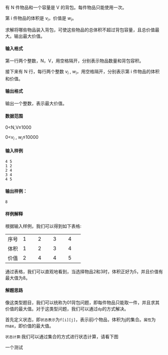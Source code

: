 有 N 件物品和一个容量是 V 的背包。每件物品只能使用一次。

第 i 件物品的体积是 $v_i$，价值是 $w_i$。

求解将哪些物品装入背包，可使这些物品的总体积不超过背包容量，且总价值最大。输出最大价值。

#### 输入格式

第一行两个整数，N，V，用空格隔开，分别表示物品数量和背包容积。

接下来有 N 行，每行两个整数  $v_i$ , $w_i$，用空格隔开，分别表示第 i 件物品的体积和价值。

#### 输出格式

输出一个整数，表示最大价值。

#### 数据范围

0<N,V≤1000


0<$v_i$  ,  $w_i$≤10000

#### 输入样例

```
4 5
1 2
2 4
3 4
4 5
```

#### 输出样例：

```
8
```

#### 样例解释

根据输入样例，我们可以得到如下表格:
<table style = "width:100%">
  <colgroup>
    <col style="width: 20%;">
    <col style="width: 20%;">
    <col style="width: 20%;">
    <col style="width: 20%;">
    <col style="width: 20%;">
  </colgroup>
  <thead></thead>
  <tbody>
    <tr>
      <td>序号</td>
      <td>1</td>
      <td>2</td>
      <td>3</td>
      <td>4</td>
    </tr>
    <tr>
      <td>体积</td>
      <td>1</td>
      <td>2</td>
      <td>3</td>
      <td>4</td>
    </tr>
    <tr>
      <td>价值</td>
      <td>2</td>
      <td>4</td>
      <td>4</td>
      <td>5</td>
    </tr>
  </tbody>
</table>


通过表格，我们可以直观地看到，当选择物品2和3时，体积正好为5，并且价值有最大值为8。

#### 解题思路

像这类型题目，我们可以统称为01背包问题，即每件物品只能取一件，并且求其价值的最大值。对于这类型问题，我们可以通过`dp`的方式解决。    

首先定义状态，即`状态表示`为`f[i][j]`，表示前i个物品，体积为j的集合。`属性`为max，即价值的最大值。      

`状态计算`:我们可以通过集合的方式进行状态计算，请看下图     

一个测试  



